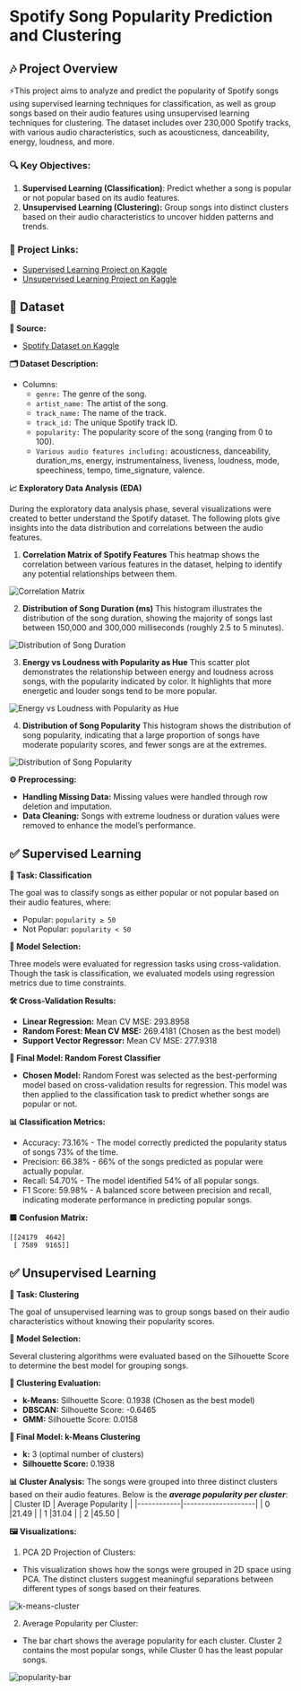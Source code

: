 # Spotify Song Popularity Prediction and Clustering
## 🎶 Project Overview 
⚡This project aims to analyze and predict the popularity of Spotify songs using supervised learning techniques for classification, as well as group songs based on their audio features using unsupervised learning techniques for clustering. The dataset includes over 230,000 Spotify tracks, with various audio characteristics, such as acousticness, danceability, energy, loudness, and more.

### 🔍 Key Objectives:
1. **Supervised Learning (Classification)**: Predict whether a song is popular or not popular based on its audio features.
2. **Unsupervised Learning (Clustering):** Group songs into distinct clusters based on their audio characteristics to uncover hidden patterns and trends.

### 🔗 Project Links:
- [Supervised Learning Project on Kaggle](https://www.kaggle.com/code/lalehseyin/aygaz-ml-project-supervised-learning)
- [Unsupervised Learning Project on Kaggle](https://www.kaggle.com/code/lalehseyin/aygaz-ml-project-unsupervised-learning)

## 📂 Dataset
**🔗 Source:** 
- [Spotify Dataset on Kaggle](https://www.kaggle.com/datasets/zaheenhamidani/ultimate-spotify-tracks-db)
  
**🗂 Dataset Description:**
- Columns:
  - `genre:` The genre of the song.
  - `artist_name:` The artist of the song.
  - `track_name:` The name of the track.
  - `track_id:` The unique Spotify track ID.
  - `popularity:` The popularity score of the song (ranging from 0 to 100).
  - `Various audio features including:` acousticness, danceability, duration_ms, energy, instrumentalness, liveness, loudness, mode, speechiness, tempo, time_signature, valence.
    
**📈 Exploratory Data Analysis (EDA)**

During the exploratory data analysis phase, several visualizations were created to better understand the Spotify dataset. The following plots give insights into the data distribution and correlations between the audio features.

1. **Correlation Matrix of Spotify Features**
This heatmap shows the correlation between various features in the dataset, helping to identify any potential relationships between them.

![Correlation Matrix](visualizations/correlation_matrix.png)

2. **Distribution of Song Duration (ms)**
This histogram illustrates the distribution of the song duration, showing the majority of songs last between 150,000 and 300,000 milliseconds (roughly 2.5 to 5 minutes).

![Distribution of Song Duration](visualizations/duration_distribution.png)

 3. **Energy vs Loudness with Popularity as Hue**
This scatter plot demonstrates the relationship between energy and loudness across songs, with the popularity indicated by color. It highlights that more energetic and louder songs tend to be more popular.

![Energy vs Loudness with Popularity as Hue](visualizations/energy_loudness_hue.png)

4. **Distribution of Song Popularity**
This histogram shows the distribution of song popularity, indicating that a large proportion of songs have moderate popularity scores, and fewer songs are at the extremes.

![Distribution of Song Popularity](visualizations/popularity_distribution.png)


**⚙️ Preprocessing:**
- **Handling Missing Data:** Missing values were handled through row deletion and imputation.
- **Data Cleaning:** Songs with extreme loudness or duration values were removed to enhance the model’s performance.

## ✅ Supervised Learning
**📝 Task: Classification**

The goal was to classify songs as either popular or not popular based on their audio features, where:
- Popular: `popularity ≥ 50`
- Not Popular: `popularity < 50`

**🧩 Model Selection:**

Three models were evaluated for regression tasks using cross-validation. Though the task is classification, we evaluated models using regression metrics due to time constraints.

**🛠️ Cross-Validation Results:**
- **Linear Regression:** Mean CV MSE: 293.8958
- **Random Forest: Mean CV MSE:** 269.4181 (Chosen as the best model)
- **Support Vector Regressor:** Mean CV MSE: 277.9318

**🏅 Final Model: Random Forest Classifier**
- **Chosen Model:** Random Forest was selected as the best-performing model based on cross-validation results for regression. This model was then applied to the classification task to predict whether songs are popular or not.

**📊 Classification Metrics:**
- Accuracy: 73.16% - The model correctly predicted the popularity status of songs 73% of the time.
- Precision: 66.38% - 66% of the songs predicted as popular were actually popular.
- Recall: 54.70% - The model identified 54% of all popular songs.
- F1 Score: 59.98% - A balanced score between precision and recall, indicating moderate performance in predicting popular songs.

**🟩 Confusion Matrix:**
```
[[24179  4642]
 [ 7589  9165]]
```
## ✅ Unsupervised Learning
**📝 Task: Clustering**

The goal of unsupervised learning was to group songs based on their audio characteristics without knowing their popularity scores.

**🧩 Model Selection:**

Several clustering algorithms were evaluated based on the Silhouette Score to determine the best model for grouping songs.

**🎯 Clustering Evaluation:**
- **k-Means:** Silhouette Score: 0.1938 (Chosen as the best model)
- **DBSCAN:** Silhouette Score: -0.6465
- **GMM:** Silhouette Score: 0.0158

**🏅 Final Model: k-Means Clustering**
- **k:** 3 (optimal number of clusters)
- **Silhouette Score:** 0.1938

**📊 Cluster Analysis:**
The songs were grouped into three distinct clusters based on their audio features. Below is the ***average popularity per cluster***:
| Cluster ID | Average Popularity |
|------------|--------------------|
| 0          |21.49               |
| 1          |31.04               |
| 2          |45.50               |

**🖼️ Visualizations:**
1. PCA 2D Projection of Clusters:

- This visualization shows how the songs were grouped in 2D space using PCA. The distinct clusters suggest meaningful separations between different types of songs based on their features.
  
![k-means-cluster](https://github.com/iamlale/spotify-tracks-ml-project/blob/main/visualizations/k-means_cluster.png)

2. Average Popularity per Cluster:

- The bar chart shows the average popularity for each cluster. Cluster 2 contains the most popular songs, while Cluster 0 has the least popular songs.

![popularity-bar](https://github.com/iamlale/spotify-tracks-ml-project/blob/main/visualizations/popularity_bar.png)
